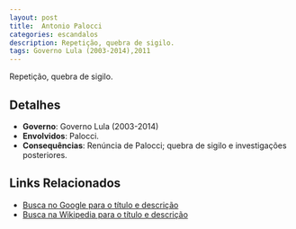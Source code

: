 ```yaml
---
layout: post
title:  Antonio Palocci
categories: escandalos
description: Repetição, quebra de sigilo.
tags: Governo Lula (2003-2014),2011
---
```


Repetição, quebra de sigilo.

## Detalhes
- **Governo**: Governo Lula (2003-2014)
- **Envolvidos**: Palocci.
- **Consequências**: Renúncia de Palocci; quebra de sigilo e investigações posteriores.

## Links Relacionados
- [Busca no Google para o título e descrição](https://www.google.com/search?q=Antonio%20Palocci%20Repeti%C3%A7%C3%A3o%2C%20quebra%20de%20sigilo.%20Governo%20Lula%20%282003-2014%29)
- [Busca na Wikipedia para o título e descrição](https://en.wikipedia.org/w/index.php?search=Antonio%20Palocci%20Repeti%C3%A7%C3%A3o%2C%20quebra%20de%20sigilo.%20Governo%20Lula%20%282003-2014%29)
